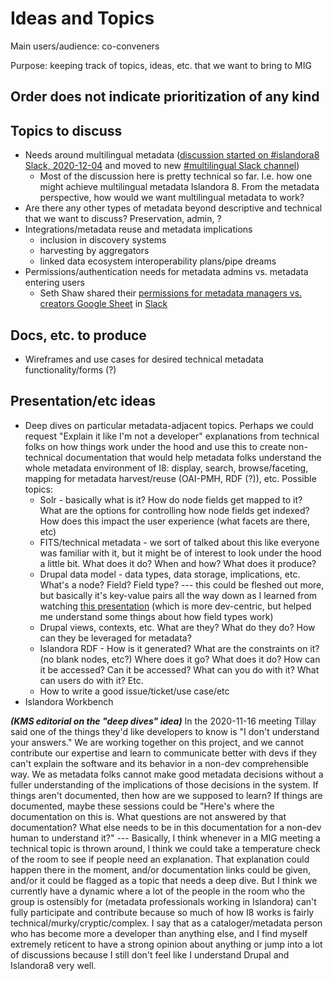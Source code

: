 # Ideas and Topics #

Main users/audience: co-conveners

Purpose: keeping track of topics, ideas, etc. that we want to bring to MIG

**Order does not indicate prioritization of any kind**
-------------------------------------------------------------------------------

## Topics to discuss ##

  * Needs around multilingual metadata ([discussion started on #islandora8 Slack, 2020-12-04](https://islandora.slack.com/archives/CM5PPAV28/p1607114723484000) and moved to new [#multilingual Slack channel](https://islandora.slack.com/archives/C01GL883725/p1607117460000400))
      * Most of the discussion here is pretty technical so far. I.e. how one might achieve multilingual metadata Islandora 8. From the metadata perspective, how would we want multilingual metadata to work?
  * Are there any other types of metadata beyond descriptive and technical that we want to discuss? Preservation, admin, ?
  * Integrations/metadata reuse and metadata implications
      * inclusion in discovery systems
      * harvesting by aggregators
      * linked data ecosystem interoperability plans/pipe dreams
  * Permissions/authentication needs for metadata admins vs. metadata entering users
      * Seth Shaw shared their [permissions for metadata managers vs. creators Google Sheet](https://docs.google.com/spreadsheets/d/1sdZRWPFHau-8cT8ntL0dvaBAXc0nUYLbMZTQQyweywE/edit?usp=sharing) in [Slack](https://islandora.slack.com/archives/CM9CVQWJ0/p1605558976092700)
      
## Docs, etc. to produce ##

  * Wireframes and use cases for desired technical metadata functionality/forms (?)
  
## Presentation/etc ideas ##

  * Deep dives on particular metadata-adjacent topics. Perhaps we could request "Explain it like I'm not a developer" explanations from technical folks on how things work under the hood and use this to create non-technical documentation that would help metadata folks understand the whole metadata environment of I8: display, search, browse/faceting, mapping for metadata harvest/reuse (OAI-PMH, RDF (?)), etc. Possible topics: 
      * Solr - basically what is it? How do node fields get mapped to it? What are the options for controlling how node fields get indexed? How does this impact the user experience (what facets are there, etc)
      * FITS/technical metadata - we sort of talked about this like everyone was familiar with it, but it might be of interest to look under the hood a little bit. What does it do? When and how? What does it produce?
      * Drupal data model - data types, data storage, implications, etc. What's a node? Field? Field type?  --- this could be fleshed out more, but basically it's key-value pairs all the way down as I learned from watching [this presentation](https://www.morpht.com/blog/drupal-8-architectural-paradigms-typed-data-api) (which is more dev-centric, but helped me understand some things about how field types work)
      * Drupal views, contexts, etc. What are they? What do they do? How can they be leveraged for metadata?
      * Islandora RDF - How is it generated? What are the constraints on it? (no blank nodes, etc?) Where does it go? What does it do? How can it be accessed? Can it be accessed? What can you do with it? What can users do with it? Etc.
      * How to write a good issue/ticket/use case/etc
  * Islandora Workbench

      
***(KMS editorial on the "deep dives" idea)*** In the 2020-11-16 meeting Tillay said one of the things they'd like developers to know is "I don't understand your answers." We are working together on this project, and we cannot contribute our expertise and learn to communicate better with devs if they can't explain the software and its behavior in a non-dev comprehensible way. We as metadata folks cannot make good metadata decisions without a fuller understanding of the implications of those decisions in the system. If things aren't documented, then how are we supposed to learn? If things are documented, maybe these sessions could be "Here's where the documentation on this is. What questions are not answered by that documentation? What else needs to be in this documentation for a non-dev human to understand it?" --- Basically, I think whenever in a MIG meeting a technical topic is thrown around, I think we could take a temperature check of the room to see if people need an explanation. That explanation could happen there in the moment, and/or documentation links could be given, and/or it could be flagged as a topic that needs a deep dive. But I think we currently have a dynamic where a lot of the people in the room who the group is ostensibly for (metadata professionals working in Islandora) can't fully participate and contribute because so much of how I8 works is fairly technical/murky/cryptic/complex. I say that as a cataloger/metadata person who has become more a developer than anything else, and I find myself extremely reticent to have a strong opinion about anything or jump into a lot of discussions because I still don't feel like I understand Drupal and Islandora8 very well.
